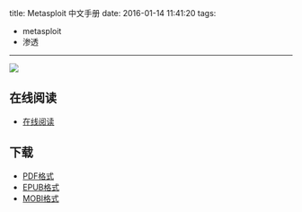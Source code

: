 title: Metasploit 中文手册
date: 2016-01-14 11:41:20
tags:
  - metasploit
  - 渗透
---

![](https://ek8whxe.cloudimg.io/s/width/226/https://www.gitbook.com/cover/book/wizardforcel/metasploit-manual.jpg?build=1452742568304&v=12.0.4)


<!--more-->

## 在线阅读 ##

+ [在线阅读](https://www.gitbook.com/book/wizardforcel/metasploit-manual/details)

## 下载 ##

+ [PDF格式](https://www.gitbook.com/download/pdf/book/wizardforcel/metasploit-manual)
+ [EPUB格式](https://www.gitbook.com/download/epub/book/wizardforcel/metasploit-manual)
+ [MOBI格式](https://www.gitbook.com/download/mobi/book/wizardforcel/metasploit-manual)